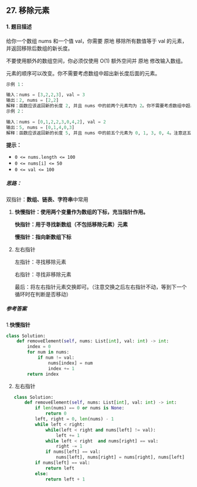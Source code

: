 ## 27. 移除元素

#### 1. 题目描述

给你一个数组 nums 和一个值 val，你需要 原地 移除所有数值等于 val 的元素，并返回移除后数组的新长度。

不要使用额外的数组空间，你必须仅使用 O(1) 额外空间并 原地 修改输入数组。

元素的顺序可以改变。你不需要考虑数组中超出新长度后面的元素。

```python
示例 1：

输入：nums = [3,2,2,3], val = 3
输出：2, nums = [2,2]
解释：函数应该返回新的长度 2, 并且 nums 中的前两个元素均为 2。你不需要考虑数组中超出新长度后面的元素。例如，函数返回的新长度为 2 ，而 nums = [2,2,3,3] 或 nums = [2,2,0,0]，也会被视作正确答案。
示例 2：

输入：nums = [0,1,2,2,3,0,4,2], val = 2
输出：5, nums = [0,1,4,0,3]
解释：函数应该返回新的长度 5, 并且 nums 中的前五个元素为 0, 1, 3, 0, 4。注意这五个元素可为任意顺序。你不需要考虑数组中超出新长度后面的元素。
```

**提示：**

- `0 <= nums.length <= 100`
- `0 <= nums[i] <= 50`
- `0 <= val <= 100`

##### 思路：

双指针：**数组、链表、字符串**中常用

1. **快慢指针：使用两个变量作为数组的下标，充当指针作用。**

   **快指针：用于寻找新数组（不包括移除元素）元素**

   **慢指针：指向新数组下标**

2. 左右指针

   左指针：寻找移除元素

   右指针：寻找非移除元素

   最后：将左右指针元素交换即可。（注意交换之后左右指针不动，等到下一个循环时在判断是否移动）

##### 参考答案

1.**快慢指针**

```python
class Solution:
    def removeElement(self, nums: List[int], val: int) -> int:
        index = 0
        for num in nums:
            if num != val:
                nums[index] = num
                index += 1
        return index
```





2. 左右指针

```python
   class Solution:
       def removeElement(self, nums: List[int], val: int) -> int:
           if len(nums) == 0 or nums is None:
               return 0
           left, right = 0, len(nums) - 1
           while left < right:
               while(left < right and nums[left] != val):
                   left += 1
               while left < right  and nums[right] == val:
                   right -= 1
               if nums[left] == val:
                   nums[left], nums[right] = nums[right], nums[left]
           if nums[left] == val:
               return left
           else:
               return left + 1
```